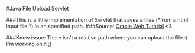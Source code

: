#Java File Upload Servlet

###This is a little implementation of Servlet that saves a files (*from a html input:file *) in an specified path.
###Source: [Oracle Web Tutorial](https://docs.oracle.com/javaee/6/tutorial/doc/glraq.html) <3


###Know issue: There isn't a relative path where you can upload the file :(. I'm working on it ;)
